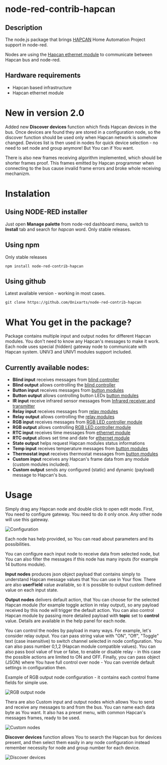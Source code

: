 # node-red-contrib-hapcan

## Description

The node.js package that brings [HAPCAN](http://hapcan.com/) Home Automation Project support in node-red.

Nodes are using the [Hapcan ethernet module](http://hapcan.com/devices/universal/univ_3/univ_3-102-0-x/index.htm) to communicate between Hapcan bus and node-red.

## Hardware requirements

- Hapcan based infrastructure
- Hapcan ethernet module

# New in version 2.0

Added new **Discover devices** function which finds Hapcan devices in the bus. Once devices are found they are stored in a configuration node, so the discover function should be used only when Hapcan network is somehow changed. Devices list is then used in nodes for quick device selection - no need to set node and group anymore! But You can if You want.

There is also new frames receiving algorithm implemented, which should be shorter frames proof. This frames emitted by Hapcan programmer when connecting to the bus cause invalid frame errors and broke whole receiving mechanizm.


# Instalation
## Using NODE-RED installer

Just open **Manage palette** from node-red dashboard menu, switch to **Install** tab and search for *hapcan* word. Only stable releases.
## Using npm

Only stable releases

```npm install node-red-contrib-hapcan```

## Using github

Latest available version - working in most cases.

```git clone https://github.com/Onixarts/node-red-contrib-hapcan```

# What You get in the package?

Package contains multiple input and output nodes for different Hapcan modules. You don't need to know any Hapcan's messages to make it work. 
Each node uses special (hidden) gateway node to communicate with Hapcan system. UNIV3 and UNIV1 modules support included.

## Currently available nodes:

- **Blind input** receives messages from [blind controller](http://hapcan.com/devices/universal/univ_3/univ_3-7-0-x/index.htm)
- **Blind output** allows controlling the [blind controller](http://hapcan.com/devices/universal/univ_3/univ_3-7-0-x/index.htm)
- **Button input** receives messages from [button modules](http://hapcan.com/devices/universal/univ_3/univ_3-1-x-x.htm)
- **Button output** allows controlling button LEDs [button modules](http://hapcan.com/devices/universal/univ_3/univ_3-1-3-x.htm)
- **IR input** receive infrared sensor messages from [Infrared receiver and transmitter](http://hapcan.com/devices/universal/univ_3/univ_3-5-0-x/index.htm)
- **Relay input** receives messages from [relay modules](http://hapcan.com/devices/universal/univ_3/univ_3-2-x-x.htm)
- **Relay output** allows controlling the [relay modules](http://hapcan.com/devices/universal/univ_3/univ_3-2-x-x.htm)
- **RGB input** receives messages from [RGB LED controller module](http://hapcan.com/devices/universal/univ_3/univ_3-8-0-x/index.htm)
- **RGB output** allows controlling [RGB LED controller module](http://hapcan.com/devices/universal/univ_3/univ_3-8-0-x/index.htm)
- **RTC input** receives time messages from [ethernet module](http://hapcan.com/devices/universal/univ_3/univ_3-102-0-x/index.htm)
- **RTC output** allows set time and date for [ethernet module](http://hapcan.com/devices/universal/univ_3/univ_3-102-0-x/index.htm)
- **State output** helps request Hapcan modules status informations
- **Temp input** receives temperature messages from [button modules](http://hapcan.com/devices/universal/univ_3/univ_3-4-x-x.htm)
- **Thermostat input** receives thermostat messages from [button modules](https://hapcan.com/devices/universal/univ_3/univ_3-1-3-x/index.htm)
- **Custom input** receives any Hapcan's frame data from any module (custom modules included).
- **Custom output** sends any configured (static) and dynamic (payload) message to Hapcan's bus.

# Usage

Simply drag any Hapcan node and double click to open edit mode. First, You need to configure gateway. You need to do it only once. Any other node will use this gateway.

![Configuration](/img/node-red-contrib-hapcan-configuration.png)

Each node has help provided, so You can read about parameters and its possibilities.

You can configure each input node to receive data from selected node, but You can also filter the messages if this node has many inputs (for example 14 buttons module).

**Input nodes** produces json object payload that contains simply to understand Hapcan message values that You can use in Your flow. There are also **userField** value available, so it is possible to output custom defined value on each input state.

**Output nodes** delivers default action, that You can choose for the selected Hapcan module (for example toggle action in relay output), so any payload received by this node will trigger the default action.
You can also control Hapcan module by passing more detailed payload with **topic** set to **control** value. Details are available in the help panel for each node.

You can control the nodes by payload in many ways. For example, let's consider relay output. You can pass string value with "ON", "Off", "Toggle" text (case insensitive) to switch channel selected in node configuration. You can also pass number 0,1,2 (Hapcan module compatible values). You can also pass bool value of true or false, to enable or disable relay - in this case the possible actions are limited to ON and OFF.
Finally, you can pass object (JSON) where You have full control over node - You can override default settings in configuration then.

Example of RGB output node configuration - it contains each control frame fields for simple use.

![RGB output node](img/rgb-output-node.png)

Thera are also Custom input and output nodes which allows You to send and receive any messages to and from the bus. You can name each data byte as You want. It also has a preset menu, with common Hapcan's messages frames, ready to be used.

![Custom nodes](img/custom-node-configuration.png)

**Discover devices** function allows You to search the Hapcan bus for devices present, and then select them easily in any node configuration instead remember necessity for node and group number for each device.

![Discover devices](img/discover-devices.gif)